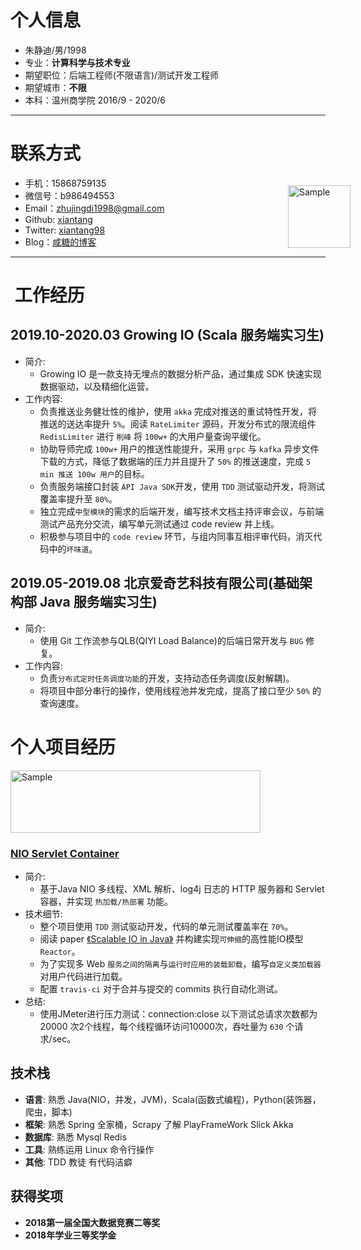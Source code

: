 # 个人信息

 - 朱静迪/男/1998
 - 专业：**计算科学与技术专业**
 - 期望职位：后端工程师(不限语言)/测试开发工程师
 - 期望城市：**不限**
 - 本科：温州商学院 2016/9 - 2020/6
---

# 联系方式


<p style="position:absolute;left:70%">
    <img src="https://github.com/xiantang/resume/blob/master/image/a32c252efda587d2062785de59b78a6.jpg?raw=true" alt="Sample"  width="100" height="100">
</p>


- 手机：15868759135 
- 微信号：b986494553
- Email：zhujingdi1998@gmail.com
- Github: [xiantang](https://github.com/xiantang)
- Twitter: [xiantang98](https://twitter.com/xiantang98)
- Blog：[咸糖的博客](http://xiantang.info)

---


#  工作经历

## 2019.10-2020.03 Growing IO (Scala 服务端实习生)
* 简介:
    * Growing IO 是一款支持无埋点的数据分析产品，通过集成 SDK 快速实现数据驱动，以及精细化运营。
* 工作内容:
    * 负责推送业务健壮性的维护，使用 `akka` 完成对推送的重试特性开发，将推送的送达率提升 `5%`。阅读 `RateLimiter` 源码，开发分布式的限流组件`RedisLimiter` 进行 `削峰` 将 `100w+` 的大用户量查询平缓化。
    * 协助导师完成 `100w+` 用户的推送性能提升，采用 `grpc` 与 `kafka` 异步文件下载的方式，降低了数据端的压力并且提升了 `50%` 的推送速度，完成 `5 min 推送 100w 用户`的目标。
    * 负责服务端接口封装 `API Java SDK`开发，使用 `TDD` 测试驱动开发，将测试覆盖率提升至 `80%`。
    * 独立完成`中型模块`的需求的后端开发，编写技术文档主持评审会议，与前端测试产品充分交流，编写单元测试通过 code review 并上线。
    * 积极参与项目中的 `code review` 环节，与组内同事互相评审代码，消灭代码中的`坏味道`。



## 2019.05-2019.08 北京爱奇艺科技有限公司(基础架构部 Java 服务端实习生)
* 简介:
    * 使用 Git 工作流参与QLB(QIYI Load Balance)的后端日常开发与 `BUG` 修复。
* 工作内容:
    * 负责`分布式定时任务调度功能`的开发，支持动态任务调度(反射解耦)。
    * 将项目中部分串行的操作，使用线程池并发完成，提高了接口至少 `50%` 的查询速度。


# 个人项目经历
<p align="left">
    <img src="https://i.loli.ma/pic/e43d059f917e888605efd06119001557.png" alt="Sample"  width="400" height="100">
</p>

### [NIO Servlet Container](https://github.com/xiantang/JerryMouse)
* 简介:
    * 基于Java NIO 多线程、XML 解析、log4j 日志的 HTTP 服务器和 Servlet 容器，并实现 `热加载/热部署` 功能。
* 技术细节:
    * 整个项目使用 `TDD` 测试驱动开发，代码的单元测试覆盖率在 `70%`。
    * 阅读 paper [《Scalable IO in Java》](http://gee.cs.oswego.edu/dl/cpjslides/nio.pdf) 并构建实现`可伸缩`的高性能IO模型`Reactor`。
    * 为了实现多 Web `服务之间的隔离`与`运行时应用的装载卸载`，编写`自定义类加载器`对用户代码进行加载。
    * 配置 `travis-ci` 对于合并与提交的 commits 执行自动化测试。
* 总结:
    * 使用JMeter进行压力测试：connection:close 以下测试总请求次数都为 20000 次2个线程，每个线程循环访问10000次，吞吐量为 `630` 个请求/sec。

## 技术栈
* **语言**: 熟悉 Java(NIO，并发，JVM)，Scala(函数式编程)，Python(装饰器，爬虫，脚本)
* **框架**: 熟悉 Spring 全家桶，Scrapy 了解 PlayFrameWork Slick Akka
* **数据库**: 熟悉 Mysql Redis
* **工具**: 熟练运用 Linux 命令行操作
* **其他**: TDD 教徒 有代码洁癖


## 获得奖项
* **2018第一届全国大数据竞赛二等奖**
* **2018年学业三等奖学金**
